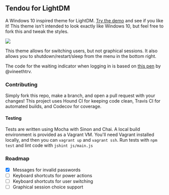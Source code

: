 ## Tendou for LightDM

A Windows 10 inspired theme for LightDM. [Try the demo](http://codehearts.github.io/lightdm-webkit-theme-tendou/) and see if you like it! This theme isn't intended to look exactly like Windows 10, but feel free to fork this and tweak the styles.

![](https://raw.githubusercontent.com/codehearts/lightdm-webkit-theme-tendou/master/screenshot.png)

This theme allows for switching users, but not graphical sessions. It also allows you to shutdown/restart/sleep from the menu in the bottom right.

The code for the waiting indicator when logging in is based on [this pen](http://codepen.io/vineethtr/pen/GJpxoQ) by @vineethtrv.

### Contributing
Simply fork this repo, make a branch, and open a pull request with your changes! This project uses Hound CI for keeping code clean, Travis CI for automated builds, and Codecov for coverage.

#### Testing
Tests are written using Mocha with Sinon and Chai. A local build environment is provided as a Vagrant VM. You'll need Vagrant installed locally, and then you can `vagrant up` and `vagrant ssh`. Run tests with `npm test` and lint code with `jshint js/main.js`

### Roadmap
- [x] Messages for invalid passwords
- [ ] Keyboard shortcuts for power actions
- [ ] Keyboard shortcuts for user switching
- [ ] Graphical session choice support

